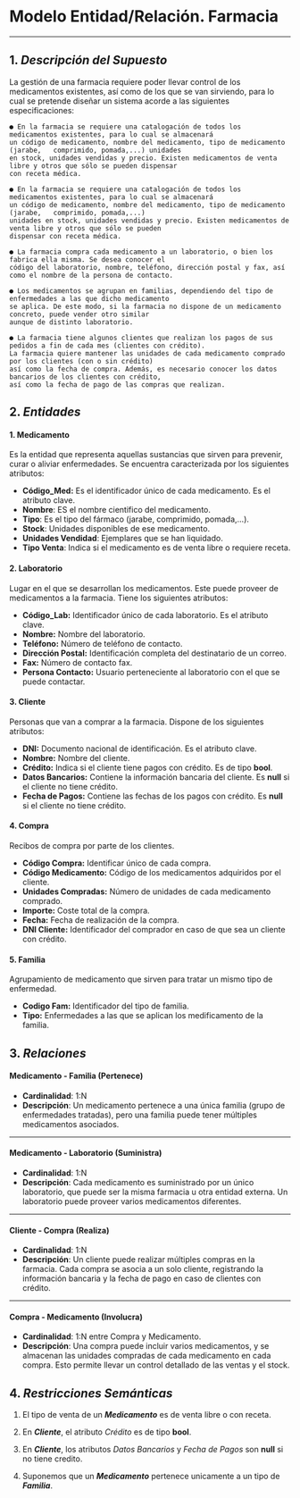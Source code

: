 # Modelo Entidad/Relación. Farmacia
---

## 1. ***Descripción del Supuesto***
   
La gestión de una farmacia requiere poder llevar control de los medicamentos existentes, así como de los que se van sirviendo, para lo cual se pretende diseñar un sistema acorde a las      siguientes especificaciones:

    ● En la farmacia se requiere una catalogación de todos los medicamentos existentes, para lo cual se almacenará
    un código de medicamento, nombre del medicamento, tipo de medicamento (jarabe,   comprimido, pomada,...) unidades 
    en stock, unidades vendidas y precio. Existen medicamentos de venta libre y otros que sólo se pueden dispensar 
    con receta médica.
    
    ● En la farmacia se requiere una catalogación de todos los medicamentos existentes, para lo cual se almacenará 
    un código de medicamento, nombre del medicamento, tipo de medicamento (jarabe,   comprimido, pomada,...) 
    unidades en stock, unidades vendidas y precio. Existen medicamentos de venta libre y otros que sólo se pueden 
    dispensar con receta médica.
    
    ● La farmacia compra cada medicamento a un laboratorio, o bien los fabrica ella misma. Se desea conocer el 
    código del laboratorio, nombre, teléfono, dirección postal y fax, así como el nombre de la persona de contacto.
    
    ● Los medicamentos se agrupan en familias, dependiendo del tipo de enfermedades a las que dicho medicamento 
    se aplica. De este modo, si la farmacia no dispone de un medicamento concreto, puede vender otro similar 
    aunque de distinto laboratorio.
    
    ● La farmacia tiene algunos clientes que realizan los pagos de sus pedidos a fin de cada mes (clientes con crédito).
    La farmacia quiere mantener las unidades de cada medicamento comprado por los clientes (con o sin crédito)
    así como la fecha de compra. Además, es necesario conocer los datos bancarios de los clientes con crédito,
    así como la fecha de pago de las compras que realizan.
    
## 2. ***Entidades***

   #### 1. Medicamento
   Es la entidad que representa aquellas sustancias que sirven para prevenir, curar o aliviar enfermedades.
   Se encuentra caracterizada por los siguientes atributos:  
   + **Código_Med:** Es el identificador único de cada medicamento. Es el atributo clave.  
   + **Nombre**: ES el nombre cientifico del medicamento.  
   + **Tipo**: Es el tipo del fármaco (jarabe,   comprimido, pomada,...).  
   + **Stock**: Unidades disponibles de ese medicamento.  
   + **Unidades Vendidad**: Ejemplares que se han liquidado.  
   + **Tipo Venta**: Indica si el medicamento es de venta libre o requiere receta.  
   
   #### 2. Laboratorio
   Lugar en el que se desarrollan los medicamentos. Este puede proveer de medicamentos a la farmacia.
   Tiene los siguientes atributos:  
   + **Código_Lab:** Identificador único de cada laboratorio. Es el atributo clave.  
   + **Nombre:** Nombre del laboratorio.  
   + **Teléfono:** Número de teléfono de contacto.  
   + **Dirección Postal:** Identificación completa del destinatario de un correo.  
   + **Fax:** Número de contacto fax.  
   + **Persona Contacto:** Usuario perteneciente al laboratorio con el que se puede contactar.  

   #### 3. Cliente
   Personas que van a comprar a la farmacia. Dispone de los siguientes atributos:  
   + **DNI:** Documento nacional de identificación. Es el atributo clave.  
   + **Nombre:** Nombre del cliente.  
   + **Crédito:** Indica si el cliente tiene pagos con crédito. Es de tipo **bool**.  
   + **Datos Bancarios:** Contiene la información bancaria del cliente. Es **null** si el cliente no tiene crédito.
   + **Fecha de Pagos:** Contiene las fechas de los pagos con crédito. Es **null** si el cliente no tiene crédito.
   
   #### 4. Compra
   Recibos de compra por parte de los clientes.
   + **Código Compra:** Identificar único de cada compra.
   + **Código Medicamento:** Código de los medicamentos adquiridos por el cliente.
   + **Unidades Compradas:** Número de unidades de cada medicamento comprado.
   + **Importe:** Coste total de la compra.
   + **Fecha:** Fecha de realización de la compra.
   + **DNI Cliente:** Identificador del comprador en caso de que sea un cliente con crédito.
   
   #### 5. Familia 
   Agrupamiento de medicamento que sirven para tratar un mismo tipo de enfermedad.
   + **Codigo Fam:** Identificador del tipo de familia.
   + **Tipo:** Enfermedades a las que se aplican los medificamento de la familia.

## 3. ***Relaciones***
   #### Medicamento - Familia (Pertenece)
   
   - **Cardinalidad**: 1:N
   - **Descripción**: Un medicamento pertenece a una única familia (grupo de enfermedades tratadas), pero una familia puede tener múltiples medicamentos asociados.
   
   ---
   
   #### Medicamento - Laboratorio (Suministra)
   
   - **Cardinalidad**: 1:N
   - **Descripción**: Cada medicamento es suministrado por un único laboratorio, que puede ser la misma farmacia u otra entidad externa. Un laboratorio puede proveer varios medicamentos diferentes.
   
   ---
   
   #### Cliente - Compra (Realiza)
   
   - **Cardinalidad**: 1:N
   - **Descripción**: Un cliente puede realizar múltiples compras en la farmacia. Cada compra se asocia a un solo cliente, registrando la información bancaria y la fecha de pago en caso de clientes con crédito.
   
   ---
   
   #### Compra - Medicamento (Involucra)
   
   - **Cardinalidad**: 1:N entre Compra y Medicamento.
   - **Descripción**: Una compra puede incluir varios medicamentos, y se almacenan las unidades compradas de cada medicamento en cada compra. Esto permite llevar un control detallado de las ventas y el stock.

## 4. ***Restricciones Semánticas***
      
   1. El tipo de venta de un ***Medicamento*** es de venta libre o con receta.
   
   2. En ***Cliente***, el atributo _Crédito_ es de tipo __bool__.
   
   3. En ***Cliente***, los atributos _Datos Bancarios_ y _Fecha de Pagos_ son __null__ si no tiene credito.
   
   4. Suponemos que un ***Medicamento*** pertenece unicamente a un tipo de ***Familia***.

    
